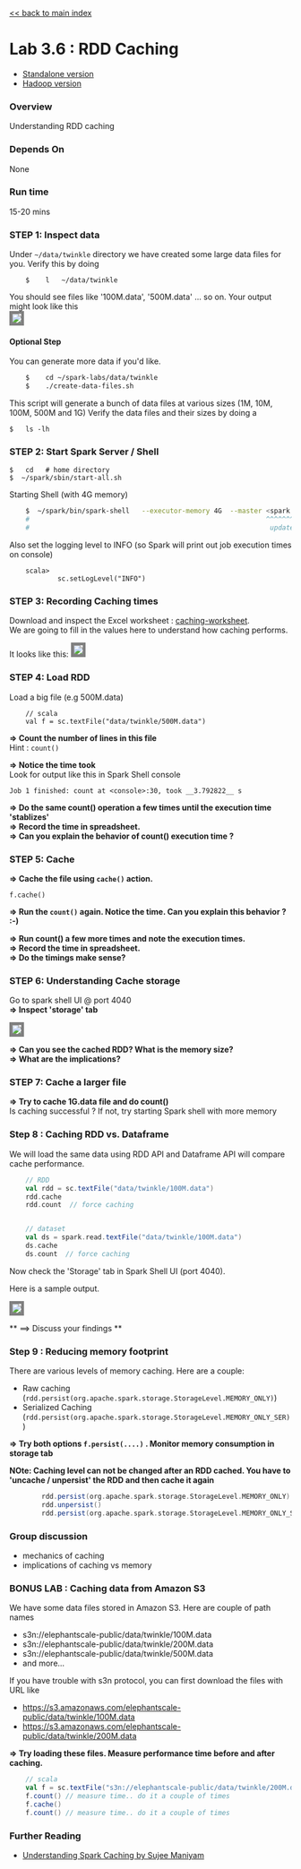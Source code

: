 <link rel='stylesheet' href='../assets/css/main.css'/>

[<< back to main index](../README.md)

Lab 3.6 : RDD Caching
=====================

- [Standalone version](3.6-caching.md) 
- [Hadoop version](3.6H-caching-hadoop.md)

### Overview
Understanding RDD caching

### Depends On 
None

### Run time
15-20 mins


### STEP 1: Inspect data

Under `~/data/twinkle` directory we have created some large data files for you.  Verify this by doing
```
    $    l   ~/data/twinkle
```
You should see files like  '100M.data', '500M.data' ... so on.
Your output might look like this  
<img src="../assets/images/3.1a.png" style="border: 5px solid grey; max-width:100%;"/>

#### Optional Step
You can generate more data if you'd like.

```bash
    $    cd ~/spark-labs/data/twinkle
    $    ./create-data-files.sh
```

This script will generate a bunch of data files at various sizes (1M, 10M, 100M, 500M and 1G)
Verify the data files and their sizes by doing a

    $   ls -lh



### STEP 2: Start Spark Server / Shell

    $   cd   # home directory
    $  ~/spark/sbin/start-all.sh

Starting Shell (with 4G memory)


```bash
    $  ~/spark/bin/spark-shell   --executor-memory 4G  --master <spark master uri> 
    #                                                           ^^^^^^^^^^^^^^^^
    #                                                            update this to match your spark server
```


Also set the logging level to INFO (so Spark will print out job execution times on console)

```
    scala> 
            sc.setLogLevel("INFO")
```



### STEP 3: Recording Caching times
Download and inspect the Excel worksheet : [caching-worksheet](caching-worksheet.xlsx).   
We are going to fill in the values here to understand how caching performs.

It looks like this:
<img src="../assets/images/3.6a.png" style="border: 5px solid grey; max-width:100%;"/>


### STEP 4: Load RDD

Load a big file (e.g 500M.data)
    
```
    // scala
    val f = sc.textFile("data/twinkle/500M.data")
```


**=> Count the number of lines in this file**    
Hint : `count()`  

**=> Notice the time took**   
Look for output like this in Spark Shell console

```console
Job 1 finished: count at <console>:30, took __3.792822__ s
```

**=> Do the same count() operation a few times until the execution time 'stablizes'**  
**=> Record the time in spreadsheet.**  
**=> Can you explain the behavior of count() execution time ?**


### STEP 5:  Cache

**=> Cache the file using  `cache()` action.**  
    
    f.cache()

**=> Run the `count()` again. Notice the time.   Can you explain this behavior ?  :-)** 

**=> Run count() a few more times and note the execution times.**  
**=> Record the time in spreadsheet.**  
**=> Do the timings make sense?** 


### STEP 6:  Understanding Cache storage

Go to spark shell UI @ port 4040  
**=> Inspect 'storage' tab**  

<img src="../assets/images/3.6b.png" style="border: 5px solid grey; max-width:100%;"/>

**=> Can you see the cached RDD?  What is the memory size?**  
**=> What are the implications?** 

### STEP 7:  Cache a larger file

**=> Try to cache 1G.data file and do count()**  
Is caching successful ?
If not, try starting Spark shell with more memory


### Step 8 : Caching RDD vs. Dataframe
We will load the same data using RDD API and Dataframe API will compare cache performance.

```scala
    // RDD
    val rdd = sc.textFile("data/twinkle/100M.data")
    rdd.cache
    rdd.count  // force caching


    // dataset
    val ds = spark.read.textFile("data/twinkle/100M.data")
    ds.cache
    ds.count  // force caching

```

Now check the 'Storage' tab in Spark Shell UI (port 4040).  

Here is a sample output.

<img src="../assets/images/3.6c-rdd-ds-cache.png" style="border: 5px solid grey; max-width:100%;"/>

** ==> Discuss your findings **



### Step 9 : Reducing memory footprint 

There are various levels of memory caching.  Here are a couple:  

* Raw caching (`rdd.persist(org.apache.spark.storage.StorageLevel.MEMORY_ONLY)`)  
* Serialized Caching (`rdd.persist(org.apache.spark.storage.StorageLevel.MEMORY_ONLY_SER)`)


**=> Try both options `f.persist(....)` .  Monitor memory consumption in storage tab**

**NOte: Caching level can not be changed after an RDD cached.  You have to 'uncache / unpersist' the RDD and then cache it again**

```scala
        rdd.persist(org.apache.spark.storage.StorageLevel.MEMORY_ONLY) // same as rdd.cache()
        rdd.unpersist()
        rdd.persist(org.apache.spark.storage.StorageLevel.MEMORY_ONLY_SER)
```


### Group discussion

* mechanics of caching
* implications of caching vs memory



### BONUS LAB : Caching data from Amazon S3

We have some data files stored in Amazon S3.  Here are couple of path names
* s3n://elephantscale-public/data/twinkle/100M.data
* s3n://elephantscale-public/data/twinkle/200M.data
* s3n://elephantscale-public/data/twinkle/500M.data
* and more...

If you have trouble with s3n protocol, you can first download the files with URL like

* https://s3.amazonaws.com/elephantscale-public/data/twinkle/100M.data
* https://s3.amazonaws.com/elephantscale-public/data/twinkle/200M.data

**=> Try loading these files.  Measure performance time before and after caching.**  

```scala
    // scala
    val f = sc.textFile("s3n://elephantscale-public/data/twinkle/200M.data")
    f.count() // measure time.. do it a couple of times
    f.cache() 
    f.count() // measure time.. do it a couple of times
```


### Further Reading

* [Understanding Spark Caching by Sujee Maniyam](http://sujee.net/2015/01/22/understanding-spark-caching/)
